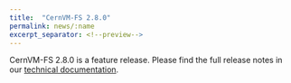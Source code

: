 ```yaml
---
title:  "CernVM-FS 2.8.0"
permalink: news/:name
excerpt_separator: <!--preview-->
---
```


CernVM-FS 2.8.0 is a feature release. Please find the full release notes in our <a href="https://cvmfs.readthedocs.io/en/2.8/cpt-releasenotes.html">technical documentation</a>.

<!--preview-->
